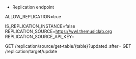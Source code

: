 - Replication endpoint


ALLOW_REPLICATION=true

IS_REPLICATION_INSTANCE=false
REPLICATION_SOURCE=https://wwl.themusiclab.org
REPLICATION_SOURCE_API_KEY=

GET /replication/source/get-table/{table}?updated_after=
GET /replication/target/update


